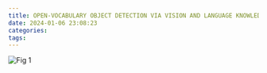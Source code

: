 ```yaml
---
title: OPEN-VOCABULARY OBJECT DETECTION VIA VISION AND LANGUAGE KNOWLEDGE DISTILLATION
date: 2024-01-06 23:08:23
categories:
tags:
---
```


![Fig 1](/img/paper2/fig.png)